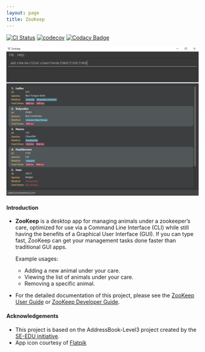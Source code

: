 ```yaml
---
layout: page
title: ZooKeep
---
```


[![CI Status](https://github.com/AY2021S1-CS2103T-W15-4/tp/workflows/Java%20CI/badge.svg)](https://github.com/AY2021S1-CS2103T-W15-4/tp/actions)
[![codecov](https://codecov.io/gh/AY2021S1-CS2103T-W15-4/tp/branch/master/graph/badge.svg)](https://codecov.io/gh/AY2021S1-CS2103T-W15-4/tp)
[![Codacy Badge](https://app.codacy.com/project/badge/Grade/0f70aafdfeb84814a92b76d5182cc82a)](https://www.codacy.com/gh/AY2021S1-CS2103T-W15-4/tp/dashboard?utm_source=github.com&amp;utm_medium=referral&amp;utm_content=AY2021S1-CS2103T-W15-4/tp&amp;utm_campaign=Badge_Grade)

![Ui](images/Ui.png)

#### Introduction

* **ZooKeep** is a desktop app for managing animals under a zookeeper’s care, 
optimized for use via a Command Line Interface (CLI) while still having the 
benefits of a Graphical User Interface (GUI). If you can type fast, 
ZooKeep can get your management tasks done faster than traditional GUI apps.

  Example usages:
  * Adding a new animal under your care.
  * Viewing the list of animals under your care.
  * Removing a specific animal.

* For the detailed documentation of this project, please see the 
[ZooKeep User Guide](https://ay2021s1-cs2103t-w15-4.github.io/tp/UserGuide.html)
or [ZooKeep Developer Guide](https://ay2021s1-cs2103t-w15-4.github.io/tp/DeveloperGuide.html).

#### Acknowledgements

* This project is based on the AddressBook-Level3 project created by the [SE-EDU initiative](https://se-education.org).
* App icon courtesy of [Flatpik](https://www.flaticon.com/authors/freepik)
